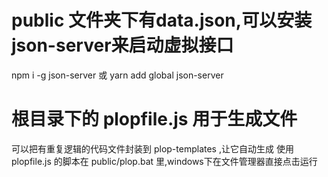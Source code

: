 # public 文件夹下有data.json,可以安装json-server来启动虚拟接口
   
npm i -g json-server 
或
yarn add global json-server
   
# 根目录下的 plopfile.js 用于生成文件    

可以把有重复逻辑的代码文件封装到 plop-templates ,让它自动生成
使用 plopfile.js 的脚本在 public/plop.bat 里,windows下在文件管理器直接点击运行